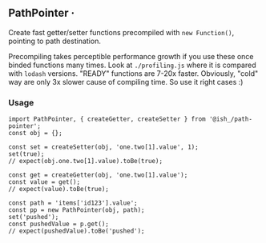 ## PathPointer · 
Create fast getter/setter functions precompiled with `new Function()`, pointing to path destination.

Precompiling takes perceptible performance growth if you use these once binded functions many times. Look at `./profiling.js` where it is compared with `lodash` versions. "READY" functions are 7-20x faster. Obviously, "cold" way are only 3x slower cause of compiling time. So use it right cases :)

### Usage
```
import PathPointer, { createGetter, createSetter } from '@ish_/path-pointer';
const obj = {};

const set = createSetter(obj, 'one.two[1].value', 1);
set(true);
// expect(obj.one.two[1].value).toBe(true);

const get = createGetter(obj, 'one.two[1].value');
const value = get();
// expect(value).toBe(true);

const path = 'items['id123'].value';
const pp = new PathPointer(obj, path);
set('pushed');
const pushedValue = p.get();
// expect(pushedValue).toBe('pushed');
```